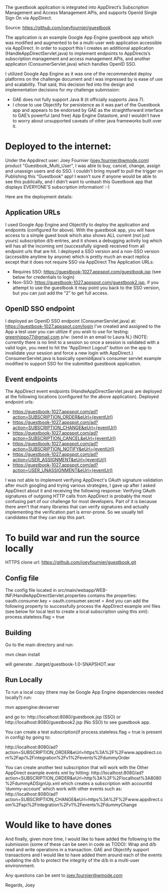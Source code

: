 The guestbook application is  integrated into AppDirect’s Subscription Management and Access Management APIs, and supports OpenId Single Sign On via AppDirect. 

Source:
https://github.com/joeyfournier/guestbook

The application is an example Google App Engine guestbook app which was modified and augmented to be a multi-user web application accessible via AppDirect. In order to support this I creates an additional application (HandleAppDirectServlet.java) to implement endpoints to AppDirects’s subscription management and access management APIs, and another applicaton (ConsumerServlet.java) which handles OpenID SSO.

I utilized Google App Engine as it was one of the recommended deploy platforms on the challenge document and I was impressed by is ease of use and scalability. That said, this decision fed into the design and implementation decisions for my challenge submission:
- GAE does not fully support Java 8 (it officially supports Java 7).
- I chose to use Objectify for persistence as it was part of the Guestbook app and appears to be endorsed by GAE as the straightforward interface to GAE’s powerful (and free) App Engine Datastore, and I wouldn’t have to worry about unsupported caveats of other java frameworks built over it.

Deployed to the internet:
========================
Under the Appdirect user: Joey Fournier  (joey.fournier@wmode.com) product "Guestbook_Multi_User", I was able to buy, cancel, change, assign and unassign users and do SSO. I couldn’t bring myself to pull the trigger on Publishing this “Guestbook” app! I wasn’t sure if anyone would be able to see this publically, and I didn’t want to unleash this Guestbook app that displays EVERYONE’S subscription information! :-)

Here are the deployment details:

Application URLs
----------------
I used Google App Engine and Objectify to deploy the application and endpoints (configured for above).
With the guestbook app, you will have access to a simple guest book which also shows ALL current (not just yours) subscription d/b entries, and it shows a debugging activity log which will has all the incoming xml (successfully signed) received from all endpoint urls that are hit. I deployed a SSO version and a non-SSO version (accessible anytime by anyone) which is pretty much an exact replica except that it does not require SSO via AppDirect
The Application URLs:
- Requires SSO: https://guestbook-1027.appspot.com/guestbook.jsp (see below for credentials to login)
- Non-SSO: https://guestbook-1027.appspot.com/guestbook2.jsp, if you attempt to use the guestbook it may point you back to the SSO version, but you can just add the “2” to get full access.

OpenID SSO endpoint
-------------------
I deployed an OpenID SSO endpoint (ConsumerServlet.java) at:
https://guestbook-1027.appspot.com/login
I’ve created and assigned to the App a test user you can utilize if you wish to use for testing:
greenhippo77@gmail.com
p/w: (send in an email to Laura N.)
 (NOTE: currently there is no limit to a session so once a session is validated with a valid login, you need to hit the “AppDirect Logout” button on the app to invalidate your session and force a new login with AppDirect.)
ConsumerServlet.java is basically openid4java's consumer servlet example modified to support SSO for the submitted guestbook application.

Event endpoints
---------------
The AppDirect event endpoints (HandleAppDirectServlet.java) are deployed at the following locations (configured for the above application). Deployed endpoint urls:
- https://guestbook-1027.appspot.com/ad?action=SUBSCRIPTION_ORDER&eUrl={eventUrl}
- https://guestbook-1027.appspot.com/ad?action=SUBSCRIPTION_CHANGE&eUrl={eventUrl}
- https://guestbook-1027.appspot.com/ad?action=SUBSCRIPTION_CANCEL&eUrl={eventUrl}
- https://guestbook-1027.appspot.com/ad?action=SUBSCRIPTION_NOTIFY&eUrl={eventUrl}
- https://guestbook-1027.appspot.com/ad?action=USER_ASSIGNMENT&eUrl={eventUrl}
- https://guestbook-1027.appspot.com/ad?action=USER_UNASSIGNMENT&eUrl={eventUrl}

I was not able to implement verifying AppDirect's OAuth signature validation after much googling and trying various strategies, I gave up after I asked AppDirect about it and receiving the following response:
Verifying OAuth signatures of outgoing HTTP calls from AppDirect is probably the most confusing part of our challenge for most developers.  Part of it is because there aren't that many libraries that can verify signatures and actually implementing the verification part is error-prone.  So we usually tell candidates that they can skip this part.

To build war and run the source locally
=======================================
HTTPS clone url: https://github.com/joeyfournier/guestbook.git

Config file
-----------
The config file located in src/main/webapp/WEB-INF/HandleAppDirectServlet.properties contains the properties: 
oauth.consumer.key = <oauthConsumerKey from AppDirect>
oauth.consumer.secret = <oauthConsumerSecret from AppDirect> 
And you can add the following property to successfully process the AppDirect example xml files (see below for local test to create a local subscription using this xml):
process.stateless.flag = true

Building
--------
Go to the main directory and run:

mvn clean install

will generate: ./target/guestbook-1.0-SNAPSHOT.war

Run Locally
-----------
To run a local copy (there may be Google App Engine dependencies needed locally?) run:

mvn appengine:devserver

and go to: 
http://localhost:8080/guestbook.jsp (SSO) or http://localhost:8080/guestbook2.jsp (No SSO)
to see guestbook app. 

You can create a test subscription(if process.stateless.flag = true is present in config) by going to:

http://localhost:8080/ad?action=SUBSCRIPTION_ORDER&eUrl=https%3A%2F%2Fwww.appdirect.com%2Fapi%2Fintegration%2Fv1%2Fevents%2FdummyOrder

You can create another test subscription that will work with the Other AppDirect example events xml by hitting:
http://localhost:8080/ad?action=SUBSCRIPTION_ORDER&eUrl=http%3A%2F%2Flocalhost%3A8080%2FdummyADSignUp.xml
which creates a subscription with accountId ‘dummy-account’ which work with other events such as:
http://localhost:8080/ad?action=SUBSCRIPTION_CHANGE&eUrl=https%3A%2F%2Fwww.appdirect.com%2Fapi%2Fintegration%2Fv1%2Fevents%2FdummyChange

Would like to have dones
========================
And finally, given more time, I would like to have added the following to the submission (some of these can be seen in code as TODO):
Wrap and d/b read and write operations in a transaction. GAE and Objectify support transactions and I would like to have added them around each of the events updating the d/b to protect the integrity of the d/b in a multi-user environnment.

Any questions can be sent to joey.fournier@wmode.com

Regards,
Joey
